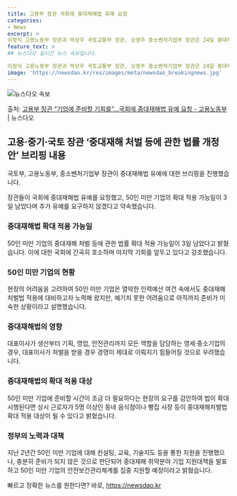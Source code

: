 ```yaml
---
title: 고용부 장관 국회에 중대재해법 유예 요청
categories:
- News
excerpt: >
이정식 고용노동부 장관과 박상우 국토교통부 장관, 오영주 중소벤처기업부 장관은 24일 중대재해 처벌 등에 관…
feature_text: >
## 뉴스다오 실시간 뉴스 속보입니다.

이정식 고용노동부 장관과 박상우 국토교통부 장관, 오영주 중소벤처기업부 장관은 24일 중대재해 처벌 등에 관…
image: 'https://newsdao.kr/res/images/meta/newsdao_breakingnews.jpg'
---
```


![뉴스다오 속보](https://newsdao.kr/res/images/meta/newsdao_breakingnews.jpg)

<p>출처: <a href="https://newsdao.kr/3073" rel="dofollow">고용부 장관 “기업에 준비할 기회를”…국회에 중대재해법 유예 요청 - 고용노동부</a> | 뉴스다오</p>

<h2 data-ke-size="size26">고용·중기·국토 장관 ‘중대재해 처벌 등에 관한 법률 개정안’ 브리핑 내용</h2>
국토부, 고용노동부, 중소벤처기업부 장관이 중대재해법 유예에 대한 브리핑을 진행했습니다.

<p data-ke-size="size16">장관들이 국회에 중대재해법 유예를 요청했고, 50인 미만 기업의 확대 적용 가능일이 3일 남았다며 추가 유예를 요구하지 않겠다고 약속했습니다.</p>

<h3><b>중대재해법 확대 적용 가능일</b></h3>
<p data-ke-size="size16">50인 미만 기업의 중대재해 처벌 등에 관한 법률 확대 적용 가능일이 3일 남았다고 밝혔습니다. 이에 대한 국회에 간곡히 호소하며 마지막 기회를 앞두고 있다고 강조했습니다.</p>

<h3><b>50인 미만 기업의 현황</b></h3>
<p data-ke-size="size16">현장의 어려움을 고려하여 50인 미만 기업은 열악한 인력예산 여건 속에서도 중대재해처벌법 적용에 대비하고자 노력해 왔지만, 예기치 못한 어려움으로 아직까지 준비가 미숙한 상황이라고 설명했습니다.</p>

<h3><b>중대재해법의 영향</b></h3>
<p data-ke-size="size16">대표이사가 생산부터 기획, 영업, 안전관리까지 모든 역할을 담당하는 영세·중소기업의 경우, 대표이사가 처벌을 받을 경우 경영이 제대로 이뤄지기 힘들어질 것으로 우려했습니다.</p>

<h3><b>중대재해법의 확대 적용 대상</b></h3>
<p data-ke-size="size16">50인 미만 기업에 준비할 시간이 조금 더 필요하다는 현장의 요구를 감안하여 법이 확대 시행된다면 상시 근로자가 5명 이상인 동네 음식점이나 빵집 사장 등이 중대재해처벌법 확대 적용 대상이 될 수 있다고 밝혔습니다.</p>

<h3><b>정부의 노력과 대책</b></h3>
<p data-ke-size="size16">지난 2년간 50인 미만 기업에 대해 컨설팅, 교육, 기술지도 등을 통한 지원을 진행했으나, 충분히 준비가 되지 않은 것으로 판단되어 중대재해 취약분야 기업 지원대책을 발표하고 50인 미만 기업의 안전보건관리체계를 집중 지원할 예정이라고 밝혔습니다.</p> 

빠르고 정확한 뉴스를 원한다면? 바로, <a href="https://newsdao.kr" rel="dofollow">https://newsdao.kr</a>


    
